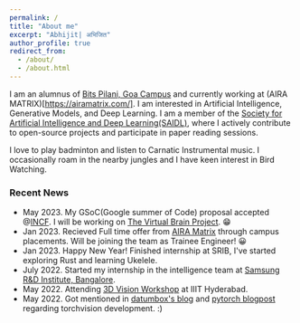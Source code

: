```yaml
---
permalink: /
title: "About me"
excerpt: "Abhijit| अभिजित"
author_profile: true
redirect_from: 
  - /about/
  - /about.html
---
```


I am an alumnus of [Bits Pilani, Goa Campus](https://www.bits-pilani.ac.in/Goa/) and currently working at (AIRA MATRIX)[https://airamatrix.com/]. I am interested in Artificial Intelligence, Generative Models, and Deep Learning. I am a member of the [Society for Artificial Intelligence and Deep Learning(SAIDL)](https://www.saidl.in/), where I actively contribute to open-source projects and participate in paper reading sessions. 

I love to play badminton and listen to Carnatic Instrumental music. I occasionally roam in the nearby jungles and I have keen interest in Bird Watching.







 
### Recent News
* May 2023. My GSoC(Google summer of Code) proposal accepted @[INCF](https://www.incf.org/). I will be working on [The Virtual Brain Project](https://www.thevirtualbrain.org/tvb/). 😁
* Jan 2023. Recieved Full time offer from [AIRA Matrix](https://airamatrix.com/) through campus placements. Will be joining the team as Trainee Engineer! 😀
* Jan 2023. Happy New Year! Finished internship at SRIB, I've started exploring Rust and learning Ukelele. 
* July 2022. Started my internship in the intelligence team at [Samsung R&D Institute, Bangalore](https://research.samsung.com/sri-b).
* May 2022. Attending [3D Vision Workshop](http://cvit.iiit.ac.in/workshops/3dvision/) at IIIT Hyderabad.
* May 2022. Got mentioned in [datumbox's blog](https://blog.datumbox.com/the-journey-of-modernizing-torchvision-memoirs-of-a-torchvision-developer-3/) and [pytorch blogpost](https://pytorch.org/blog/pytorch-1.12-new-library-releases/#new-augmentations-layers-and-losses) regarding torchvision development. :)
